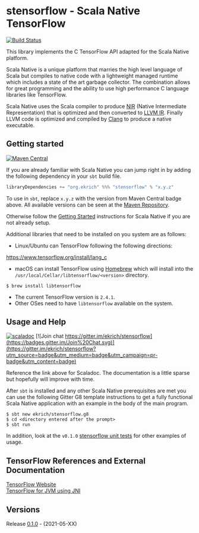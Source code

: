 # stensorflow - Scala Native TensorFlow
[![Build Status](https://travis-ci.org/ekrich/sblas.svg?branch=master)](https://travis-ci.org/ekrich/stensorflow)

This library implements the C TensorFlow API adapted for the Scala Native platform.

Scala Native is a unique platform that
marries the high level language of Scala but compiles to native code with a
lightweight managed runtime which includes a state of the art garbage collector.
The combination allows for great programming and the ability to use high
performance C language libraries like TensorFlow.

Scala Native uses the Scala compiler to produce
[NIR](https://scala-native.readthedocs.io/en/latest/contrib/nir.html)
(Native Intermediate Representation) that is optimized and then
converted to [LLVM IR](http://llvm.org/). Finally LLVM code is optimized
and compiled by [Clang](http://clang.llvm.org/) to produce a native executable.

## Getting started
[![Maven Central](https://img.shields.io/maven-central/v/org.ekrich/stensorflow_native0.4_2.11.svg)](https://maven-badges.herokuapp.com/maven-central/org.ekrich/stensorflow_native0.4_2.11)

If you are already familiar with Scala Native you can jump right in by adding the following dependency in your `sbt` build file.

```scala
libraryDependencies += "org.ekrich" %%% "stensorflow" % "x.y.z"
```

To use in `sbt`, replace `x.y.z` with the version from Maven Central badge above.
All available versions can be seen at the [Maven Repository](https://mvnrepository.com/artifact/org.ekrich/sblas).

Otherwise follow the [Getting Started](https://scala-native.readthedocs.io/en/latest/user/setup.html)
instructions for Scala Native if you are not already setup.

Additional libraries that need to be installed on you system are as follows:

* Linux/Ubuntu can TensorFlow following the following directions:

https://www.tensorflow.org/install/lang_c

* macOS can install TensorFlow using [Homebrew](https://formulae.brew.sh/formula/libtensorflow) 
which will install into the `/usr/local/Cellar/libtensorflow/<version>` directory.

```
$ brew install libtensorflow
```
* The current TensorFlow version is `2.4.1`.
* Other OSes need to have `libtensorflow` available on the system.

## Usage and Help
[![scaladoc](https://www.javadoc.io/badge/org.ekrich/stensorflow_native0.3_2.11.svg?label=scaladoc)](https://www.javadoc.io/doc/org.ekrich/stensorflow_native0.4_2.11)
[![Join chat https://gitter.im/ekrich/stensorflow](https://badges.gitter.im/Join%20Chat.svg)](https://gitter.im/ekrich/stensorflow?utm_source=badge&utm_medium=badge&utm_campaign=pr-badge&utm_content=badge)

Reference the link above for Scaladoc. The documentation is a little sparse but hopefully will improve with time.

After `sbt` is installed and any other Scala Native prerequisites are met you can use the following Gitter G8 template instructions to get a fully functional Scala Native application with an example in the body of the main program.

```
$ sbt new ekrich/stensorflow.g8
$ cd <directory entered after the prompt>
$ sbt run
```

In addition, look at the `v0.1.0` [stensorflow unit tests](https://github.com/ekrich/stensorflow/blob/v0.1.0/stensorflow/src/test/scala/org/ekrich/stensorflow/snic/TensorflowSuite.scala) for other examples of usage.

## TensorFlow References and External Documentation

[TensorFlow Website](https://www.tensorflow.org/)<br/>
[TensorFlow for JVM using JNI](http://platanios.org/tensorflow_scala/)

## Versions

Release [0.1.0](https://github.com/ekrich/tensorflow/releases/tag/v0.1.0) - (2021-05-XX)<br/>
